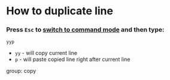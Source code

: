 # How to duplicate line

### Press `Esc` to [switch to command mode](/vim/how-to-switch-to-command-mode) and then type:

```text
yyp
```

- `yy` - will copy current line
- `p` - will paste copied line right after current line

group: copy


